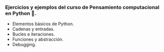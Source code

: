 ### Ejercicios y ejemplos del curso de Pensamiento computacional en Python :snake:. 

- Elementos básicos de Python.
- Cadenas y entradas.
- Bucles e iteraciones.
- Funciones y abstracción.
- Debugging.
